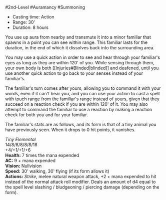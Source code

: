 #2nd-Level #Auramancy #Summoning
 
- Casting time: Action
- Range: 30'
- Duration: 8 hours  

You use up aura from nearby and transmute it into a minor familiar that spawns in a point you can see within range. This familiar lasts for the duration, in the end of which it dissolves back into the surrounding area.
 
You may use a quick action in order to see and hear through your familiar's eyes as long as they are within 120' of you. While sensing through them, your own body is both [[Injuries#Blinded|blinded]] and deafened, until you use another quick action to go back to your senses instead of your familiar's.
 
The familiar's turn comes after yours, allowing you to command it with your words, even if it can't hear you, and you can use your action to cast a spell with touch range from the familiar's range instead of yours, given that they succeed on a reaction check if you are within 120' of it. You may also attempt to command the familiar to use a reaction by making a reaction check for both you and for your familiar.
 
The familiar's stats are as follows, and its form is that of a tiny animal you have previously seen. When it drops to 0 hit points, it vanishes.
 
_Tiny Elemental_  
14/8/8/8/8/8/18  
+4/+1/+1/+6  
**Health:** 7 times the mana expended  
**AC:** 9 + mana expended  
**Vision:** Nullvision  
**Speed:** 30' walking, 30' flying (if its form allows it)  
**Actions:** _Strike_, melee natural weapon attack, +2 + mana expended to hit instead of the normal attack roll modifier. Deals an amount of d4 equal to the spell level slashing / bludgeoning / piercing damage (depending on the form).